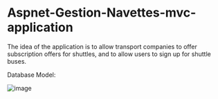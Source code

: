 # Aspnet-Gestion-Navettes-mvc-application

The idea of the application is to allow transport companies to offer subscription offers for shuttles, and to allow users to sign up for shuttle buses.

Database Model:


![image](https://user-images.githubusercontent.com/70713321/199378315-3cf925c1-b24d-4bef-a0d1-a56df0adbc72.png)
